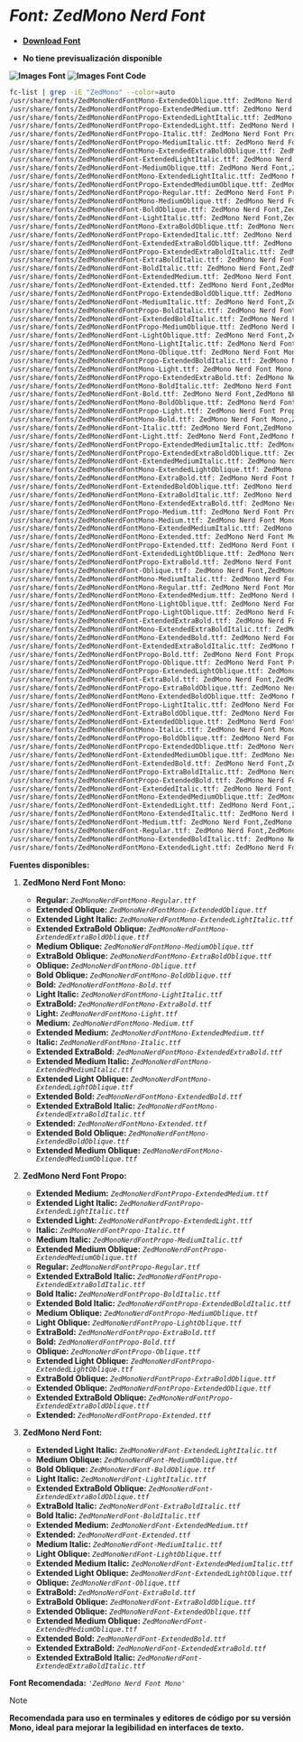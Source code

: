<!-- Autor: Daniel Benjamin Perez Morales -->
<!-- GitHub: https://github.com/D4nitrix13 -->
<!-- GitLab: https://gitlab.com/D4nitrix13 -->
<!-- Correo electrónico: danielperezdev@proton.me -->

# ***Font: ZedMono Nerd Font***

- **[Download Font](https://github.com/ryanoasis/nerd-fonts/releases/download/v3.2.1/ZedMono.zip "https://github.com/ryanoasis/nerd-fonts/releases/download/v3.2.1/ZedMono.zip")**

- **No tiene previsualización disponible**

**![Images Font](../../Fonts/ZedMono%20Nerd%20Font.png "Fonts/ZedMono Nerd Font.png")**
**![Images Font Code](../../Font%20Images%20Code/ZedMono%20Nerd%20Font%20Code.png "Font Images Code/ZedMono Nerd Font Code.png")**

```bash
fc-list | grep -iE "ZedMono" --color=auto
/usr/share/fonts/ZedMonoNerdFontMono-ExtendedOblique.ttf: ZedMono Nerd Font Mono,ZedMono NFM,ZedMono NFM Extd Obl:style=Extended Oblique,Italic
/usr/share/fonts/ZedMonoNerdFontPropo-ExtendedMedium.ttf: ZedMono Nerd Font Propo,ZedMono NFP,ZedMono NFP Extd Med:style=Extended Medium,Regular
/usr/share/fonts/ZedMonoNerdFontPropo-ExtendedLightItalic.ttf: ZedMono Nerd Font Propo,ZedMono NFP,ZedMono NFP Extd Light:style=Extended Light Italic,Italic
/usr/share/fonts/ZedMonoNerdFontPropo-ExtendedLight.ttf: ZedMono Nerd Font Propo,ZedMono NFP,ZedMono NFP Extd Light:style=Extended Light,Regular
/usr/share/fonts/ZedMonoNerdFontPropo-Italic.ttf: ZedMono Nerd Font Propo,ZedMono NFP:style=Italic
/usr/share/fonts/ZedMonoNerdFontPropo-MediumItalic.ttf: ZedMono Nerd Font Propo,ZedMono NFP,ZedMono NFP Medium:style=Medium Italic,Italic
/usr/share/fonts/ZedMonoNerdFontMono-ExtendedExtraBoldOblique.ttf: ZedMono Nerd Font Mono,ZedMono NFM,ZedMono NFM Extd ExtBd Obl:style=Extended ExtraBold Oblique,Italic
/usr/share/fonts/ZedMonoNerdFont-ExtendedLightItalic.ttf: ZedMono Nerd Font,ZedMono NF,ZedMono NF Extd Light:style=Extended Light Italic,Italic
/usr/share/fonts/ZedMonoNerdFont-MediumOblique.ttf: ZedMono Nerd Font,ZedMono NF,ZedMono NF Medium Obl:style=Medium Oblique,Italic
/usr/share/fonts/ZedMonoNerdFontMono-ExtendedLightItalic.ttf: ZedMono Nerd Font Mono,ZedMono NFM,ZedMono NFM Extd Light:style=Extended Light Italic,Italic
/usr/share/fonts/ZedMonoNerdFontPropo-ExtendedMediumOblique.ttf: ZedMono Nerd Font Propo,ZedMono NFP,ZedMono NFP Extd Med Obl:style=Extended Medium Oblique,Italic
/usr/share/fonts/ZedMonoNerdFontPropo-Regular.ttf: ZedMono Nerd Font Propo,ZedMono NFP:style=Regular
/usr/share/fonts/ZedMonoNerdFontMono-MediumOblique.ttf: ZedMono Nerd Font Mono,ZedMono NFM,ZedMono NFM Medium Obl:style=Medium Oblique,Italic
/usr/share/fonts/ZedMonoNerdFont-BoldOblique.ttf: ZedMono Nerd Font,ZedMono NF,ZedMono NF Obl:style=Bold Oblique,Bold Italic
/usr/share/fonts/ZedMonoNerdFont-LightItalic.ttf: ZedMono Nerd Font,ZedMono NF,ZedMono NF Light:style=Light Italic,Italic
/usr/share/fonts/ZedMonoNerdFontMono-ExtraBoldOblique.ttf: ZedMono Nerd Font Mono,ZedMono NFM,ZedMono NFM ExtraBold Obl:style=ExtraBold Oblique,Italic
/usr/share/fonts/ZedMonoNerdFontPropo-ExtendedItalic.ttf: ZedMono Nerd Font Propo,ZedMono NFP,ZedMono NFP Extd:style=Extended Italic,Italic
/usr/share/fonts/ZedMonoNerdFont-ExtendedExtraBoldOblique.ttf: ZedMono Nerd Font,ZedMono NF,ZedMono NF Extd ExtBd Obl:style=Extended ExtraBold Oblique,Italic
/usr/share/fonts/ZedMonoNerdFontPropo-ExtendedExtraBoldItalic.ttf: ZedMono Nerd Font Propo,ZedMono NFP,ZedMono NFP Extd ExtBd:style=Extended ExtraBold Italic,Italic
/usr/share/fonts/ZedMonoNerdFont-ExtraBoldItalic.ttf: ZedMono Nerd Font,ZedMono NF,ZedMono NF ExtraBold:style=ExtraBold Italic,Italic
/usr/share/fonts/ZedMonoNerdFont-BoldItalic.ttf: ZedMono Nerd Font,ZedMono NF:style=Bold Italic
/usr/share/fonts/ZedMonoNerdFont-ExtendedMedium.ttf: ZedMono Nerd Font,ZedMono NF,ZedMono NF Extd Med:style=Extended Medium,Regular
/usr/share/fonts/ZedMonoNerdFont-Extended.ttf: ZedMono Nerd Font,ZedMono NF,ZedMono NF Extd:style=Extended,Regular
/usr/share/fonts/ZedMonoNerdFontPropo-ExtendedBoldOblique.ttf: ZedMono Nerd Font Propo,ZedMono NFP,ZedMono NFP Extd Obl:style=Extended Bold Oblique,Bold Italic
/usr/share/fonts/ZedMonoNerdFont-MediumItalic.ttf: ZedMono Nerd Font,ZedMono NF,ZedMono NF Medium:style=Medium Italic,Italic
/usr/share/fonts/ZedMonoNerdFontPropo-BoldItalic.ttf: ZedMono Nerd Font Propo,ZedMono NFP:style=Bold Italic
/usr/share/fonts/ZedMonoNerdFont-ExtendedBoldItalic.ttf: ZedMono Nerd Font,ZedMono NF,ZedMono NF Extd:style=Extended Bold Italic,Bold Italic
/usr/share/fonts/ZedMonoNerdFontPropo-MediumOblique.ttf: ZedMono Nerd Font Propo,ZedMono NFP,ZedMono NFP Medium Obl:style=Medium Oblique,Italic
/usr/share/fonts/ZedMonoNerdFont-LightOblique.ttf: ZedMono Nerd Font,ZedMono NF,ZedMono NF Light Obl:style=Light Oblique,Italic
/usr/share/fonts/ZedMonoNerdFontMono-LightItalic.ttf: ZedMono Nerd Font Mono,ZedMono NFM,ZedMono NFM Light:style=Light Italic,Italic
/usr/share/fonts/ZedMonoNerdFontMono-Oblique.ttf: ZedMono Nerd Font Mono,ZedMono NFM,ZedMono NFM Obl:style=Oblique,Italic
/usr/share/fonts/ZedMonoNerdFontPropo-ExtendedBoldItalic.ttf: ZedMono Nerd Font Propo,ZedMono NFP,ZedMono NFP Extd:style=Extended Bold Italic,Bold Italic
/usr/share/fonts/ZedMonoNerdFontMono-Light.ttf: ZedMono Nerd Font Mono,ZedMono NFM,ZedMono NFM Light:style=Light,Regular
/usr/share/fonts/ZedMonoNerdFontPropo-ExtendedExtraBold.ttf: ZedMono Nerd Font Propo,ZedMono NFP,ZedMono NFP Extd ExtBd:style=Extended ExtraBold,Regular
/usr/share/fonts/ZedMonoNerdFontMono-BoldItalic.ttf: ZedMono Nerd Font Mono,ZedMono NFM:style=Bold Italic
/usr/share/fonts/ZedMonoNerdFont-Bold.ttf: ZedMono Nerd Font,ZedMono NF:style=Bold
/usr/share/fonts/ZedMonoNerdFontMono-BoldOblique.ttf: ZedMono Nerd Font Mono,ZedMono NFM,ZedMono NFM Obl:style=Bold Oblique,Bold Italic
/usr/share/fonts/ZedMonoNerdFontPropo-Light.ttf: ZedMono Nerd Font Propo,ZedMono NFP,ZedMono NFP Light:style=Light,Regular
/usr/share/fonts/ZedMonoNerdFontMono-Bold.ttf: ZedMono Nerd Font Mono,ZedMono NFM:style=Bold
/usr/share/fonts/ZedMonoNerdFont-Italic.ttf: ZedMono Nerd Font,ZedMono NF:style=Italic
/usr/share/fonts/ZedMonoNerdFont-Light.ttf: ZedMono Nerd Font,ZedMono NF,ZedMono NF Light:style=Light,Regular
/usr/share/fonts/ZedMonoNerdFontPropo-ExtendedMediumItalic.ttf: ZedMono Nerd Font Propo,ZedMono NFP,ZedMono NFP Extd Med:style=Extended Medium Italic,Italic
/usr/share/fonts/ZedMonoNerdFontPropo-ExtendedExtraBoldOblique.ttf: ZedMono Nerd Font Propo,ZedMono NFP,ZedMono NFP Extd ExtBd Obl:style=Extended ExtraBold Oblique,Italic
/usr/share/fonts/ZedMonoNerdFont-ExtendedMediumItalic.ttf: ZedMono Nerd Font,ZedMono NF,ZedMono NF Extd Med:style=Extended Medium Italic,Italic
/usr/share/fonts/ZedMonoNerdFontMono-ExtendedLightOblique.ttf: ZedMono Nerd Font Mono,ZedMono NFM,ZedMono NFM Extd Light Obl:style=Extended Light Oblique,Italic
/usr/share/fonts/ZedMonoNerdFontMono-ExtraBold.ttf: ZedMono Nerd Font Mono,ZedMono NFM,ZedMono NFM ExtraBold:style=ExtraBold,Regular
/usr/share/fonts/ZedMonoNerdFont-ExtendedBoldOblique.ttf: ZedMono Nerd Font,ZedMono NF,ZedMono NF Extd Obl:style=Extended Bold Oblique,Bold Italic
/usr/share/fonts/ZedMonoNerdFontMono-ExtraBoldItalic.ttf: ZedMono Nerd Font Mono,ZedMono NFM,ZedMono NFM ExtraBold:style=ExtraBold Italic,Italic
/usr/share/fonts/ZedMonoNerdFontMono-ExtendedExtraBold.ttf: ZedMono Nerd Font Mono,ZedMono NFM,ZedMono NFM Extd ExtBd:style=Extended ExtraBold,Regular
/usr/share/fonts/ZedMonoNerdFontPropo-Medium.ttf: ZedMono Nerd Font Propo,ZedMono NFP,ZedMono NFP Medium:style=Medium,Regular
/usr/share/fonts/ZedMonoNerdFontMono-Medium.ttf: ZedMono Nerd Font Mono,ZedMono NFM,ZedMono NFM Medium:style=Medium,Regular
/usr/share/fonts/ZedMonoNerdFontMono-ExtendedMediumItalic.ttf: ZedMono Nerd Font Mono,ZedMono NFM,ZedMono NFM Extd Med:style=Extended Medium Italic,Italic
/usr/share/fonts/ZedMonoNerdFontMono-Extended.ttf: ZedMono Nerd Font Mono,ZedMono NFM,ZedMono NFM Extd:style=Extended,Regular
/usr/share/fonts/ZedMonoNerdFontPropo-Extended.ttf: ZedMono Nerd Font Propo,ZedMono NFP,ZedMono NFP Extd:style=Extended,Regular
/usr/share/fonts/ZedMonoNerdFont-ExtendedLightOblique.ttf: ZedMono Nerd Font,ZedMono NF,ZedMono NF Extd Light Obl:style=Extended Light Oblique,Italic
/usr/share/fonts/ZedMonoNerdFontPropo-ExtraBold.ttf: ZedMono Nerd Font Propo,ZedMono NFP,ZedMono NFP ExtraBold:style=ExtraBold,Regular
/usr/share/fonts/ZedMonoNerdFont-Oblique.ttf: ZedMono Nerd Font,ZedMono NF,ZedMono NF Obl:style=Oblique,Italic
/usr/share/fonts/ZedMonoNerdFontMono-MediumItalic.ttf: ZedMono Nerd Font Mono,ZedMono NFM,ZedMono NFM Medium:style=Medium Italic,Italic
/usr/share/fonts/ZedMonoNerdFontMono-Regular.ttf: ZedMono Nerd Font Mono,ZedMono NFM:style=Regular
/usr/share/fonts/ZedMonoNerdFontMono-ExtendedMedium.ttf: ZedMono Nerd Font Mono,ZedMono NFM,ZedMono NFM Extd Med:style=Extended Medium,Regular
/usr/share/fonts/ZedMonoNerdFontMono-LightOblique.ttf: ZedMono Nerd Font Mono,ZedMono NFM,ZedMono NFM Light Obl:style=Light Oblique,Italic
/usr/share/fonts/ZedMonoNerdFontPropo-LightOblique.ttf: ZedMono Nerd Font Propo,ZedMono NFP,ZedMono NFP Light Obl:style=Light Oblique,Italic
/usr/share/fonts/ZedMonoNerdFont-ExtendedExtraBold.ttf: ZedMono Nerd Font,ZedMono NF,ZedMono NF Extd ExtBd:style=Extended ExtraBold,Regular
/usr/share/fonts/ZedMonoNerdFontMono-ExtendedExtraBoldItalic.ttf: ZedMono Nerd Font Mono,ZedMono NFM,ZedMono NFM Extd ExtBd:style=Extended ExtraBold Italic,Italic
/usr/share/fonts/ZedMonoNerdFontMono-ExtendedBold.ttf: ZedMono Nerd Font Mono,ZedMono NFM,ZedMono NFM Extd:style=Extended Bold,Bold
/usr/share/fonts/ZedMonoNerdFont-ExtendedExtraBoldItalic.ttf: ZedMono Nerd Font,ZedMono NF,ZedMono NF Extd ExtBd:style=Extended ExtraBold Italic,Italic
/usr/share/fonts/ZedMonoNerdFontPropo-Bold.ttf: ZedMono Nerd Font Propo,ZedMono NFP:style=Bold
/usr/share/fonts/ZedMonoNerdFontPropo-Oblique.ttf: ZedMono Nerd Font Propo,ZedMono NFP,ZedMono NFP Obl:style=Oblique,Italic
/usr/share/fonts/ZedMonoNerdFontPropo-ExtendedLightOblique.ttf: ZedMono Nerd Font Propo,ZedMono NFP,ZedMono NFP Extd Light Obl:style=Extended Light Oblique,Italic
/usr/share/fonts/ZedMonoNerdFont-ExtraBold.ttf: ZedMono Nerd Font,ZedMono NF,ZedMono NF ExtraBold:style=ExtraBold,Regular
/usr/share/fonts/ZedMonoNerdFontPropo-ExtraBoldOblique.ttf: ZedMono Nerd Font Propo,ZedMono NFP,ZedMono NFP ExtraBold Obl:style=ExtraBold Oblique,Italic
/usr/share/fonts/ZedMonoNerdFontMono-ExtendedBoldOblique.ttf: ZedMono Nerd Font Mono,ZedMono NFM,ZedMono NFM Extd Obl:style=Extended Bold Oblique,Bold Italic
/usr/share/fonts/ZedMonoNerdFontPropo-LightItalic.ttf: ZedMono Nerd Font Propo,ZedMono NFP,ZedMono NFP Light:style=Light Italic,Italic
/usr/share/fonts/ZedMonoNerdFont-ExtraBoldOblique.ttf: ZedMono Nerd Font,ZedMono NF,ZedMono NF ExtraBold Obl:style=ExtraBold Oblique,Italic
/usr/share/fonts/ZedMonoNerdFont-ExtendedOblique.ttf: ZedMono Nerd Font,ZedMono NF,ZedMono NF Extd Obl:style=Extended Oblique,Italic
/usr/share/fonts/ZedMonoNerdFontMono-Italic.ttf: ZedMono Nerd Font Mono,ZedMono NFM:style=Italic
/usr/share/fonts/ZedMonoNerdFontPropo-BoldOblique.ttf: ZedMono Nerd Font Propo,ZedMono NFP,ZedMono NFP Obl:style=Bold Oblique,Bold Italic
/usr/share/fonts/ZedMonoNerdFontPropo-ExtendedOblique.ttf: ZedMono Nerd Font Propo,ZedMono NFP,ZedMono NFP Extd Obl:style=Extended Oblique,Italic
/usr/share/fonts/ZedMonoNerdFont-ExtendedMediumOblique.ttf: ZedMono Nerd Font,ZedMono NF,ZedMono NF Extd Med Obl:style=Extended Medium Oblique,Italic
/usr/share/fonts/ZedMonoNerdFont-ExtendedBold.ttf: ZedMono Nerd Font,ZedMono NF,ZedMono NF Extd:style=Extended Bold,Bold
/usr/share/fonts/ZedMonoNerdFontPropo-ExtraBoldItalic.ttf: ZedMono Nerd Font Propo,ZedMono NFP,ZedMono NFP ExtraBold:style=ExtraBold Italic,Italic
/usr/share/fonts/ZedMonoNerdFontPropo-ExtendedBold.ttf: ZedMono Nerd Font Propo,ZedMono NFP,ZedMono NFP Extd:style=Extended Bold,Bold
/usr/share/fonts/ZedMonoNerdFont-ExtendedItalic.ttf: ZedMono Nerd Font,ZedMono NF,ZedMono NF Extd:style=Extended Italic,Italic
/usr/share/fonts/ZedMonoNerdFontMono-ExtendedMediumOblique.ttf: ZedMono Nerd Font Mono,ZedMono NFM,ZedMono NFM Extd Med Obl:style=Extended Medium Oblique,Italic
/usr/share/fonts/ZedMonoNerdFont-ExtendedLight.ttf: ZedMono Nerd Font,ZedMono NF,ZedMono NF Extd Light:style=Extended Light,Regular
/usr/share/fonts/ZedMonoNerdFontMono-ExtendedItalic.ttf: ZedMono Nerd Font Mono,ZedMono NFM,ZedMono NFM Extd:style=Extended Italic,Italic
/usr/share/fonts/ZedMonoNerdFont-Medium.ttf: ZedMono Nerd Font,ZedMono NF,ZedMono NF Medium:style=Medium,Regular
/usr/share/fonts/ZedMonoNerdFont-Regular.ttf: ZedMono Nerd Font,ZedMono NF:style=Regular
/usr/share/fonts/ZedMonoNerdFontMono-ExtendedBoldItalic.ttf: ZedMono Nerd Font Mono,ZedMono NFM,ZedMono NFM Extd:style=Extended Bold Italic,Bold Italic
/usr/share/fonts/ZedMonoNerdFontMono-ExtendedLight.ttf: ZedMono Nerd Font Mono,ZedMono NFM,ZedMono NFM Extd Light:style=Extended Light,Regular
```

**Fuentes disponibles:**

1. **ZedMono Nerd Font Mono:**
   - **Regular:** *`ZedMonoNerdFontMono-Regular.ttf`*
   - **Extended Oblique:** *`ZedMonoNerdFontMono-ExtendedOblique.ttf`*
   - **Extended Light Italic:** *`ZedMonoNerdFontMono-ExtendedLightItalic.ttf`*
   - **Extended ExtraBold Oblique:** *`ZedMonoNerdFontMono-ExtendedExtraBoldOblique.ttf`*
   - **Medium Oblique:** *`ZedMonoNerdFontMono-MediumOblique.ttf`*
   - **ExtraBold Oblique:** *`ZedMonoNerdFontMono-ExtraBoldOblique.ttf`*
   - **Oblique:** *`ZedMonoNerdFontMono-Oblique.ttf`*
   - **Bold Oblique:** *`ZedMonoNerdFontMono-BoldOblique.ttf`*
   - **Bold:** *`ZedMonoNerdFontMono-Bold.ttf`*
   - **Light Italic:** *`ZedMonoNerdFontMono-LightItalic.ttf`*
   - **ExtraBold:** *`ZedMonoNerdFontMono-ExtraBold.ttf`*
   - **Light:** *`ZedMonoNerdFontMono-Light.ttf`*
   - **Medium:** *`ZedMonoNerdFontMono-Medium.ttf`*
   - **Extended Medium:** *`ZedMonoNerdFontMono-ExtendedMedium.ttf`*
   - **Italic:** *`ZedMonoNerdFontMono-Italic.ttf`*
   - **Extended ExtraBold:** *`ZedMonoNerdFontMono-ExtendedExtraBold.ttf`*
   - **Extended Medium Italic:** *`ZedMonoNerdFontMono-ExtendedMediumItalic.ttf`*
   - **Extended Light Oblique:** *`ZedMonoNerdFontMono-ExtendedLightOblique.ttf`*
   - **Extended Bold:** *`ZedMonoNerdFontMono-ExtendedBold.ttf`*
   - **Extended ExtraBold Italic:** *`ZedMonoNerdFontMono-ExtendedExtraBoldItalic.ttf`*
   - **Extended:** *`ZedMonoNerdFontMono-Extended.ttf`*
   - **Extended Bold Oblique:** *`ZedMonoNerdFontMono-ExtendedBoldOblique.ttf`*
   - **Extended Medium Oblique:** *`ZedMonoNerdFontMono-ExtendedMediumOblique.ttf`*

2. **ZedMono Nerd Font Propo:**
   - **Extended Medium:** *`ZedMonoNerdFontPropo-ExtendedMedium.ttf`*
   - **Extended Light Italic:** *`ZedMonoNerdFontPropo-ExtendedLightItalic.ttf`*
   - **Extended Light:** *`ZedMonoNerdFontPropo-ExtendedLight.ttf`*
   - **Italic:** *`ZedMonoNerdFontPropo-Italic.ttf`*
   - **Medium Italic:** *`ZedMonoNerdFontPropo-MediumItalic.ttf`*
   - **Extended Medium Oblique:** *`ZedMonoNerdFontPropo-ExtendedMediumOblique.ttf`*
   - **Regular:** *`ZedMonoNerdFontPropo-Regular.ttf`*
   - **Extended ExtraBold Italic:** *`ZedMonoNerdFontPropo-ExtendedExtraBoldItalic.ttf`*
   - **Bold Italic:** *`ZedMonoNerdFontPropo-BoldItalic.ttf`*
   - **Extended Bold Italic:** *`ZedMonoNerdFontPropo-ExtendedBoldItalic.ttf`*
   - **Medium Oblique:** *`ZedMonoNerdFontPropo-MediumOblique.ttf`*
   - **Light Oblique:** *`ZedMonoNerdFontPropo-LightOblique.ttf`*
   - **ExtraBold:** *`ZedMonoNerdFontPropo-ExtraBold.ttf`*
   - **Bold:** *`ZedMonoNerdFontPropo-Bold.ttf`*
   - **Oblique:** *`ZedMonoNerdFontPropo-Oblique.ttf`*
   - **Extended Light Oblique:** *`ZedMonoNerdFontPropo-ExtendedLightOblique.ttf`*
   - **ExtraBold Oblique:** *`ZedMonoNerdFontPropo-ExtraBoldOblique.ttf`*
   - **Extended Oblique:** *`ZedMonoNerdFontPropo-ExtendedOblique.ttf`*
   - **Extended ExtraBold Oblique:** *`ZedMonoNerdFontPropo-ExtendedExtraBoldOblique.ttf`*
   - **Extended:** *`ZedMonoNerdFontPropo-Extended.ttf`*

3. **ZedMono Nerd Font:**
   - **Extended Light Italic:** *`ZedMonoNerdFont-ExtendedLightItalic.ttf`*
   - **Medium Oblique:** *`ZedMonoNerdFont-MediumOblique.ttf`*
   - **Bold Oblique:** *`ZedMonoNerdFont-BoldOblique.ttf`*
   - **Light Italic:** *`ZedMonoNerdFont-LightItalic.ttf`*
   - **Extended ExtraBold Oblique:** *`ZedMonoNerdFont-ExtendedExtraBoldOblique.ttf`*
   - **ExtraBold Italic:** *`ZedMonoNerdFont-ExtraBoldItalic.ttf`*
   - **Bold Italic:** *`ZedMonoNerdFont-BoldItalic.ttf`*
   - **Extended Medium:** *`ZedMonoNerdFont-ExtendedMedium.ttf`*
   - **Extended:** *`ZedMonoNerdFont-Extended.ttf`*
   - **Medium Italic:** *`ZedMonoNerdFont-MediumItalic.ttf`*
   - **Light Oblique:** *`ZedMonoNerdFont-LightOblique.ttf`*
   - **Extended Medium Italic:** *`ZedMonoNerdFont-ExtendedMediumItalic.ttf`*
   - **Extended Light Oblique:** *`ZedMonoNerdFont-ExtendedLightOblique.ttf`*
   - **Oblique:** *`ZedMonoNerdFont-Oblique.ttf`*
   - **ExtraBold:** *`ZedMonoNerdFont-ExtraBold.ttf`*
   - **ExtraBold Oblique:** *`ZedMonoNerdFont-ExtraBoldOblique.ttf`*
   - **Extended Oblique:** *`ZedMonoNerdFont-ExtendedOblique.ttf`*
   - **Extended Medium Oblique:** *`ZedMonoNerdFont-ExtendedMediumOblique.ttf`*
   - **Extended Bold:** *`ZedMonoNerdFont-ExtendedBold.ttf`*
   - **Extended ExtraBold:** *`ZedMonoNerdFont-ExtendedExtraBold.ttf`*
   - **Extended ExtraBold Italic:** *`ZedMonoNerdFont-ExtendedExtraBoldItalic.ttf`*

**Font Recomendada:** *`'ZedMono Nerd Font Mono'`*

> [!NOTE]
> **Recomendada para uso en terminales y editores de código por su versión Mono, ideal para mejorar la legibilidad en interfaces de texto.**
